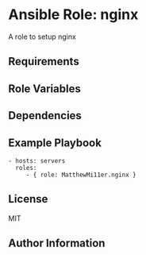 # Ansible Role: nginx


A role to setup nginx

## Requirements

## Role Variables

## Dependencies

## Example Playbook

    - hosts: servers
      roles:
         - { role: MatthewMi11er.nginx }

## License

MIT

## Author Information
